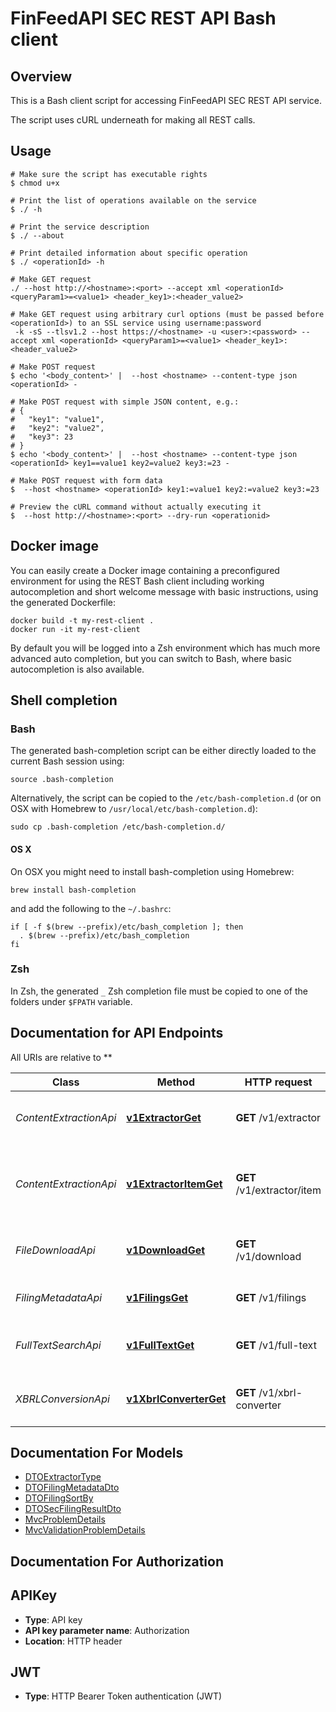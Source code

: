 # FinFeedAPI SEC REST API Bash client

## Overview

This is a Bash client script for accessing FinFeedAPI SEC REST API service.

The script uses cURL underneath for making all REST calls.

## Usage

```shell
# Make sure the script has executable rights
$ chmod u+x 

# Print the list of operations available on the service
$ ./ -h

# Print the service description
$ ./ --about

# Print detailed information about specific operation
$ ./ <operationId> -h

# Make GET request
./ --host http://<hostname>:<port> --accept xml <operationId> <queryParam1>=<value1> <header_key1>:<header_value2>

# Make GET request using arbitrary curl options (must be passed before <operationId>) to an SSL service using username:password
 -k -sS --tlsv1.2 --host https://<hostname> -u <user>:<password> --accept xml <operationId> <queryParam1>=<value1> <header_key1>:<header_value2>

# Make POST request
$ echo '<body_content>' |  --host <hostname> --content-type json <operationId> -

# Make POST request with simple JSON content, e.g.:
# {
#   "key1": "value1",
#   "key2": "value2",
#   "key3": 23
# }
$ echo '<body_content>' |  --host <hostname> --content-type json <operationId> key1==value1 key2=value2 key3:=23 -

# Make POST request with form data
$  --host <hostname> <operationId> key1:=value1 key2:=value2 key3:=23

# Preview the cURL command without actually executing it
$  --host http://<hostname>:<port> --dry-run <operationid>

```

## Docker image

You can easily create a Docker image containing a preconfigured environment
for using the REST Bash client including working autocompletion and short
welcome message with basic instructions, using the generated Dockerfile:

```shell
docker build -t my-rest-client .
docker run -it my-rest-client
```

By default you will be logged into a Zsh environment which has much more
advanced auto completion, but you can switch to Bash, where basic autocompletion
is also available.

## Shell completion

### Bash

The generated bash-completion script can be either directly loaded to the current Bash session using:

```shell
source .bash-completion
```

Alternatively, the script can be copied to the `/etc/bash-completion.d` (or on OSX with Homebrew to `/usr/local/etc/bash-completion.d`):

```shell
sudo cp .bash-completion /etc/bash-completion.d/
```

#### OS X

On OSX you might need to install bash-completion using Homebrew:

```shell
brew install bash-completion
```

and add the following to the `~/.bashrc`:

```shell
if [ -f $(brew --prefix)/etc/bash_completion ]; then
  . $(brew --prefix)/etc/bash_completion
fi
```

### Zsh

In Zsh, the generated `_` Zsh completion file must be copied to one of the folders under `$FPATH` variable.

## Documentation for API Endpoints

All URIs are relative to **

Class | Method | HTTP request | Description
------------ | ------------- | ------------- | -------------
*ContentExtractionApi* | [**v1ExtractorGet**](docs/ContentExtractionApi.md#v1extractorget) | **GET** /v1/extractor | Extract and classify SEC filing content
*ContentExtractionApi* | [**v1ExtractorItemGet**](docs/ContentExtractionApi.md#v1extractoritemget) | **GET** /v1/extractor/item | Extract specific item content from SEC filing
*FileDownloadApi* | [**v1DownloadGet**](docs/FileDownloadApi.md#v1downloadget) | **GET** /v1/download | Download file from SEC EDGAR archive
*FilingMetadataApi* | [**v1FilingsGet**](docs/FilingMetadataApi.md#v1filingsget) | **GET** /v1/filings | Query SEC filing metadata
*FullTextSearchApi* | [**v1FullTextGet**](docs/FullTextSearchApi.md#v1fulltextget) | **GET** /v1/full-text | Full-text search of SEC filing documents
*XBRLConversionApi* | [**v1XbrlConverterGet**](docs/XBRLConversionApi.md#v1xbrlconverterget) | **GET** /v1/xbrl-converter | Convert XBRL data to JSON format


## Documentation For Models

 - [DTOExtractorType](docs/DTOExtractorType.md)
 - [DTOFilingMetadataDto](docs/DTOFilingMetadataDto.md)
 - [DTOFilingSortBy](docs/DTOFilingSortBy.md)
 - [DTOSecFilingResultDto](docs/DTOSecFilingResultDto.md)
 - [MvcProblemDetails](docs/MvcProblemDetails.md)
 - [MvcValidationProblemDetails](docs/MvcValidationProblemDetails.md)


## Documentation For Authorization


## APIKey


- **Type**: API key
- **API key parameter name**: Authorization
- **Location**: HTTP header

## JWT


- **Type**: HTTP Bearer Token authentication (JWT)

